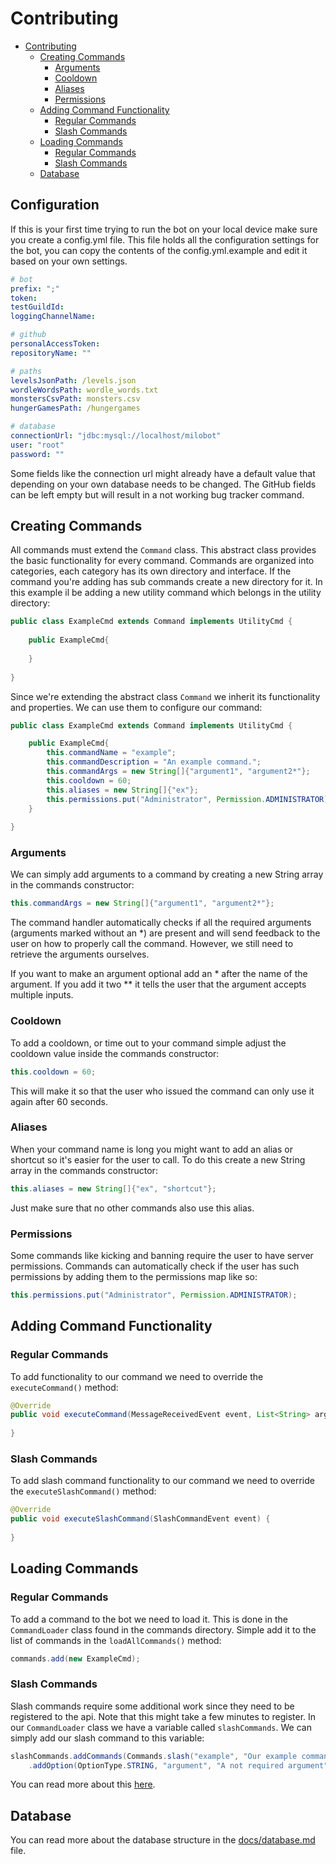 # Contributing

- [Contributing](#contributing)
    * [Creating Commands](#creating-commands)
        + [Arguments](#arguments)
        + [Cooldown](#cooldown)
        + [Aliases](#aliases)
        + [Permissions](#permissions)
    * [Adding Command Functionality](#adding-command-functionality)
        + [Regular Commands](#regular-commands)
        + [Slash Commands](#slash-commands)
    * [Loading Commands](#loading-commands)
        + [Regular Commands](#regular-commands-1)
        + [Slash Commands](#slash-commands-1)
    * [Database](#database)

## Configuration

If this is your first time trying to run the bot on your local device make sure you create a config.yml file.
This file holds all the configuration settings for the bot, you can copy the contents of the config.yml.example and edit 
it based on your own settings.

```yaml
# bot
prefix: ";"
token:
testGuildId:
loggingChannelName:

# github
personalAccessToken:
repositoryName: ""

# paths
levelsJsonPath: /levels.json
wordleWordsPath: wordle_words.txt
monstersCsvPath: monsters.csv
hungerGamesPath: /hungergames

# database
connectionUrl: "jdbc:mysql://localhost/milobot"
user: "root"
password: ""
```

Some fields like the connection url might already have a default value that depending on your own database needs to be changed.
The GitHub fields can be left empty but will result in a not working bug tracker command.

## Creating Commands

All commands must extend the `Command` class. This abstract class provides the basic functionality for every command. 
Commands are organized into categories, each category has its own directory and interface. If the command you're adding has
sub commands create a new directory for it. In this example il be adding a new utility command which belongs in the 
utility directory:

```java
public class ExampleCmd extends Command implements UtilityCmd {
    
    public ExampleCmd{
        
    }
    
}
```

Since we're extending the abstract class `Command` we inherit its functionality and properties. We can use them to 
configure our command:

```java
public class ExampleCmd extends Command implements UtilityCmd {

    public ExampleCmd{
        this.commandName = "example";
        this.commandDescription = "An example command.";
        this.commandArgs = new String[]{"argument1", "argument2*"};
        this.cooldown = 60;
        this.aliases = new String[]{"ex"};
        this.permissions.put("Administrator", Permission.ADMINISTRATOR);
    }
    
}
```

### Arguments

We can simply add arguments to a command by creating a new String array in the commands constructor: 

```java
this.commandArgs = new String[]{"argument1", "argument2*"};
```

The command handler automatically checks if all the required arguments (arguments marked without an *) are present and 
will send feedback to the user on how to properly call the command. However, we still need to retrieve the arguments 
ourselves. 

If you want to make an argument optional add an * after the name of the argument. If you add it two ** it tells the user
that the argument accepts multiple inputs.

### Cooldown

To add a cooldown, or time out to your command simple adjust the cooldown value inside the commands constructor:

```java
this.cooldown = 60;
```

This will make it so that the user who issued the command can only use it again after 60 seconds.

### Aliases

When your command name is long you might want to add an alias or shortcut so it's easier for the user to call. To do
this create a new String array in the commands constructor:

```java
this.aliases = new String[]{"ex", "shortcut"};
```

Just make sure that no other commands also use this alias.

### Permissions

Some commands like kicking and banning require the user to have server permissions. Commands can automatically check if 
the user has such permissions by adding them to the permissions map like so:

```java
this.permissions.put("Administrator", Permission.ADMINISTRATOR);
```

## Adding Command Functionality

### Regular Commands

To add functionality to our command we need to override the `executeCommand()` method:

```java
@Override
public void executeCommand(MessageReceivedEvent event, List<String> args) {
    
}
```

### Slash Commands

To add slash command functionality to our command we need to override the `executeSlashCommand()` method:

```java
@Override
public void executeSlashCommand(SlashCommandEvent event) {
	
}
```

## Loading Commands

### Regular Commands

To add a command to the bot we need to load it. This is done in the `CommandLoader` class found in the commands directory.
Simple add it to the list of commands in the `loadAllCommands()` method:

```java
commands.add(new ExampleCmd);
```

### Slash Commands

Slash commands require some additional work since they need to be registered to the api. Note that this might take a few
minutes to register. In our `CommandLoader` class we have a variable called `slashCommands`. We can simply add our slash 
command to this variable:

```java
slashCommands.addCommands(Commands.slash("example", "Our example command.")
    .addOption(OptionType.STRING, "argument", "A not required argument", false));
```

You can read more about this [here](https://github.com/DV8FromTheWorld/JDA/blob/master/src/examples/java/SlashBotExample.java).

## Database

You can read more about the database structure in the [docs/database.md](docs/database.md) file.